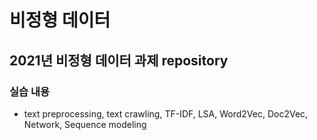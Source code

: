 # 비정형 데이터 

## 2021년 비정형 데이터 과제 repository

### 실습 내용
- text preprocessing, text crawling, TF-IDF, LSA, Word2Vec, Doc2Vec, Network, Sequence modeling
